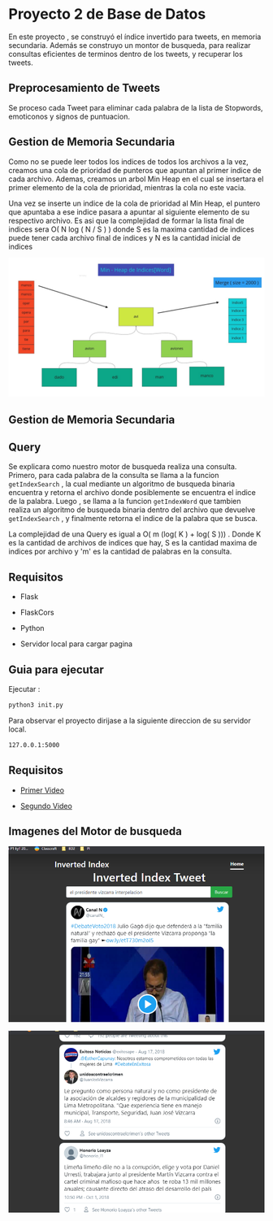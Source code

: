 # Proyecto 2 de Base de Datos

En este proyecto , se construyó el índice invertido para tweets, en memoria secundaria. Además se construyo un montor de busqueda, para realizar consultas eficientes de terminos dentro de los tweets, y recuperar los tweets.  

## Preprocesamiento de Tweets
Se proceso cada Tweet para eliminar cada palabra de la lista de Stopwords, emoticonos y signos de puntuacion.

## Gestion de Memoria Secundaria

Como no se puede leer todos los indices de todos los archivos a la vez, creamos una cola de prioridad de punteros que apuntan al primer indice de cada archivo. Ademas, creamos un arbol Min Heap en el cual se insertara el primer elemento de la cola de prioridad, mientras la cola no este vacia. 

Una vez se inserte un indice de la cola de prioridad al Min Heap, el puntero que apuntaba a ese indice pasara a apuntar al siguiente elemento de su respectivo archivo. Es asi que la complejidad de formar la lista final de indices sera O( N log ( N / S ) ) donde S es la maxima cantidad de indices puede tener cada archivo final de indices y N es la cantidad inicial de indices 

![MinHeap](images/minheap.jpg)



## Gestion de Memoria Secundaria



## Query
Se explicara como nuestro motor de busqueda realiza una consulta. Primero, para cada palabra de la consulta se llama a la funcion `getIndexSearch` , la cual mediante un algoritmo de busqueda binaria encuentra y retorna el archivo donde posiblemente se encuentra el indice de la palabra. Luego ,  se llama a la funcion `getIndexWord` que tambien realiza un algoritmo de busqueda binaria dentro del archivo que devuelve `getIndexSearch` , y finalmente retorna el indice de la palabra que se busca. 

La complejidad de una Query es igual a O( m (log( K ) + log( S ))) . Donde K es la cantidad de archivos de indices que hay,  S es la cantidad maxima de indices por archivo y  'm' es la cantidad de palabras en la consulta. 


## Requisitos

* Flask

* FlaskCors

* Python

* Servidor local para cargar pagina

## Guia para ejecutar


Ejecutar :
```sh
python3 init.py
```


Para observar el proyecto dirijase a la siguiente direccion de su servidor local.

```sh
127.0.0.1:5000
```

## Requisitos
* [Primer Video](https://www.youtube.com/watch?v=TArJYOTmYt8&feature=youtu.be)

* [Segundo Video](https://www.youtube.com/watch?v=77B7T_GNKPI)
## Imagenes del Motor de busqueda

![imagen1](images/imagen1.png)

![iamgen2](images/imagen2.png)
